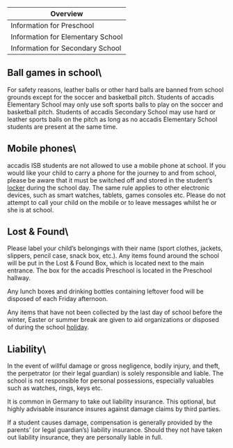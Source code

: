 | Overview |
| --- |
| Information for Preschool | yes |
| Information for Elementary School | yes |
| Information for Secondary School | yes |

## Ball games in school\ 

For safety reasons, leather balls or other hard balls are banned from school grounds except for the soccer and basketball pitch. Students of accadis Elementary School may only use soft sports balls to play on the soccer and basketball pitch. Students of accadis Secondary School may use hard or leather sports balls on the pitch as long as no accadis Elementary School students are present at the same time.

## Mobile phones\ 

accadis ISB students are not allowed to use a mobile phone at school. If you would like your child to carry a phone for the journey to and from school, please be aware that it must be switched off and stored in the student’s [locker](/en/Lockers "Lockers") during the school day. The same rule applies to other electronic devices, such as smart watches, tablets, games consoles etc. Please do not attempt to call your child on the mobile or to leave messages whilst he or she is at school.

## Lost & Found\ 

Please label your child’s belongings with their name (sport clothes, jackets, slippers, pencil case, snack box, etc.). Any items found around the school will be put in the Lost & Found Box, which is located next to the main entrance. The box for the accadis Preschool is located in the Preschool hallway.

Any lunch boxes and drinking bottles containing leftover food will be disposed of each Friday afternoon.

Any items that have not been collected by the last day of school before the winter, Easter or summer break are given to aid organizations or disposed of during the school [holiday](/en/Holidays,_Public_Holidays_and_Bridge_Days "Holidays, Public Holidays and Bridge Days").

## Liability\ 

In the event of willful damage or gross negligence, bodily injury, and theft, the perpetrator (or their legal guardian) is solely responsible and liable. The school is not responsible for personal possessions, especially valuables such as watches, rings, keys etc.

It is common in Germany to take out liability insurance. This optional, but highly advisable insurance insures against damage claims by third parties.

If a student causes damage, compensation is generally provided by the parents’ (or legal guardian’s) liability insurance. Should they not have taken out liability insurance, they are personally liable in full.